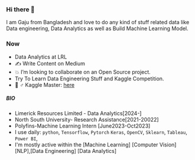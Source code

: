 ### Hi there 👋

I am Gaju from Bangladesh and love to do any kind of stuff related data like Data engineering, Data Analytics as well as Build Machine Learning Model.

### Now

- Data Analytics at LRL
- ✍️ Write Content on Medium
- :boom: I’m looking to collaborate on an Open Source project.
- Try To Learn Data Engineering Stuff and Kaggle Competition.
- 💂‍ ♂️  Kaggle Master: <a href="https://www.kaggle.com/gazu468">here</a>

##### BIO
-  Limerick Resources Limited - Data Analytics[2024-]
-  North South University- Research Assistance[2021-20022]
-  Polyfins-Machine Learning Intern [June2023-Oct2023]
- I use daily: `python`, `Tensorflow`, `Pytorch` `Keras`, `OpenCV`, `Sklearn`, `Tableau`,  `Power BI`, 
- I'm mostly active within the  [Machine Learning] [Computer Vision] [NLP],[Data Engineering] [Data Analytics]



